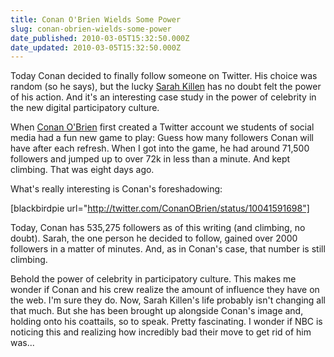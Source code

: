 ```yaml
---
title: Conan O'Brien Wields Some Power
slug: conan-obrien-wields-some-power
date_published: 2010-03-05T15:32:50.000Z
date_updated: 2010-03-05T15:32:50.000Z
---
```


Today Conan decided to finally follow someone on Twitter. His choice was random (so he says), but the lucky [Sarah Killen](http://twitter.com/LovelyButton) has no doubt felt the power of his action. And it's an interesting case study in the power of celebrity in the new digital participatory culture.

When [Conan O'Brien](http://twitter.com/ConanObrien) first created a Twitter account we students of social media had a fun new game to play: Guess how many followers Conan will have after each refresh. When I got into the game, he had around 71,500 followers and jumped up to over 72k in less than a minute. And kept climbing. That was eight days ago.

What's really interesting is Conan's foreshadowing:

[blackbirdpie url="http://twitter.com/ConanOBrien/status/10041591698"]

Today, Conan has 535,275 followers as of this writing (and climbing, no doubt). Sarah, the one person he decided to follow, gained over 2000 followers in a matter of minutes. And, as in Conan's case, that number is still climbing.

Behold the power of celebrity in participatory culture. This makes me wonder if Conan and his crew realize the amount of influence they have on the web. I'm sure they do. Now, Sarah Killen's life probably isn't changing all that much. But she has been brought up alongside Conan's image and, holding onto his coattails, so to speak. Pretty fascinating. I wonder if NBC is noticing this and realizing how incredibly bad their move to get rid of him was...
